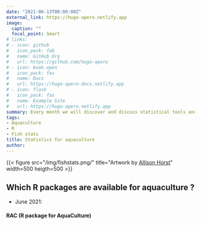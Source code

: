 ```yaml
---
date: "2021-06-13T00:00:00Z"
external_link: https://hugo-apero.netlify.app
image:
  caption: ""
  focal_point: Smart
# links:
# - icon: github
#   icon_pack: fab
#   name: GitHub Org
#   url: https://github.com/hugo-apero
# - icon: book-open
#   icon_pack: fas
#   name: Docs
#   url: https://hugo-apero-docs.netlify.app
# - icon: flask
#   icon_pack: fas
#   name: Example Site
#   url: https://hugo-apero.netlify.app
summary: Every month we will discover and discuss statistical tools and models as well as R packages for aquatic science.
tags:
- Aquaculture
- R
- Fish stats
title: Statistics for aquaculture
author: 
---
```

{{< figure src="/img/fishstats.png/" title="Artwork by [Allison Horst](https://www.allisonhorst.com/)" width=500 heigth=500 >}}

## Which R packages are available for aquaculture ?

 - June 2021: 

#### RAC (R package for AquaCulture) 

